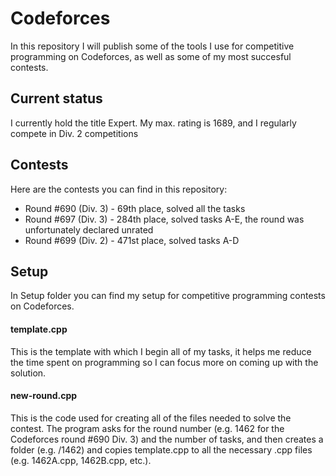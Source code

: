 # Codeforces

In this repository I will publish some of the tools I use for competitive programming on Codeforces, as well as some of my most succesful contests.

## Current status

I currently hold the title Expert. My max. rating is 1689, and I regularly compete in Div. 2 competitions

## Contests

Here are the contests you can find in this repository:
- Round #690 (Div. 3) - 69th place, solved all the tasks
- Round #697 (Div. 3) - 284th place, solved tasks A-E, the round was unfortunately declared unrated
- Round #699 (Div. 2) - 471st place, solved tasks A-D

## Setup

In Setup folder you can find my setup for competitive programming contests on Codeforces.

#### template.cpp

This is the template with which I begin all of my tasks, it helps me reduce the time spent on programming so I can focus more on coming up with the solution.

#### new-round.cpp

This is the code used for creating all of the files needed to solve the contest. The program asks for the round number (e.g. 1462 for the Codeforces round #690 Div. 3) and the number of tasks, and then creates a folder (e.g. /1462) and copies template.cpp to all the necessary .cpp files (e.g. 1462A.cpp, 1462B.cpp, etc.).
